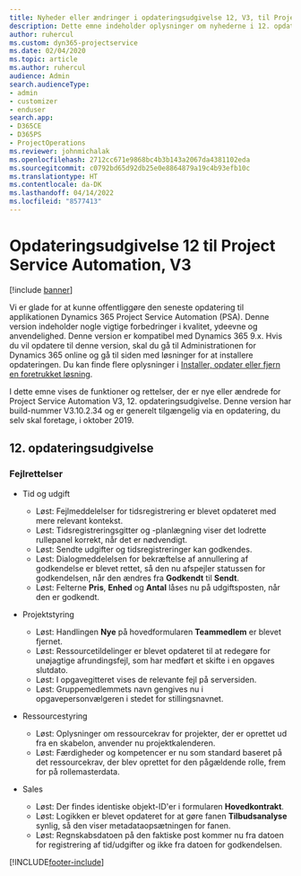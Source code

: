 ```yaml
---
title: Nyheder eller ændringer i opdateringsudgivelse 12, V3, til Project Service Automation
description: Dette emne indeholder oplysninger om nyhederne i 12. opdateringsudgivelse til Project Service Automation, V3.
author: ruhercul
ms.custom: dyn365-projectservice
ms.date: 02/04/2020
ms.topic: article
ms.author: ruhercul
audience: Admin
search.audienceType:
- admin
- customizer
- enduser
search.app:
- D365CE
- D365PS
- ProjectOperations
ms.reviewer: johnmichalak
ms.openlocfilehash: 2712cc671e9868bc4b3b143a2067da4381102eda
ms.sourcegitcommit: c0792bd65d92db25e0e8864879a19c4b93efb10c
ms.translationtype: HT
ms.contentlocale: da-DK
ms.lasthandoff: 04/14/2022
ms.locfileid: "8577413"
---
```

# <a name="project-service-automation-update-release-12-v3"></a>Opdateringsudgivelse 12 til Project Service Automation, V3

[!include [banner](../includes/psa-now-project-operations.md)]

Vi er glade for at kunne offentliggøre den seneste opdatering til applikationen Dynamics 365 Project Service Automation (PSA). Denne version indeholder nogle vigtige forbedringer i kvalitet, ydeevne og anvendelighed. Denne version er kompatibel med Dynamics 365 9.x. Hvis du vil opdatere til denne version, skal du gå til Administrationen for Dynamics 365 online og gå til siden med løsninger for at installere opdateringen. Du kan finde flere oplysninger i [Installer, opdater eller fjern en foretrukket løsning](/power-platform/admin/install-remove-preferred-solution).

I dette emne vises de funktioner og rettelser, der er nye eller ændrede for Project Service Automation V3, 12. opdateringsudgivelse. Denne version har build-nummer V3.10.2.34 og er generelt tilgængelig via en opdatering, du selv skal foretage, i oktober 2019.

## <a name="update-release-12"></a>12. opdateringsudgivelse

### <a name="bug-fixes"></a>Fejlrettelser

- Tid og udgift

    - Løst: Fejlmeddelelser for tidsregistrering er blevet opdateret med mere relevant kontekst.
    - Løst: Tidsregistreringsgitter og -planlægning viser det lodrette rullepanel korrekt, når det er nødvendigt.
    - Løst: Sendte udgifter og tidsregistreringer kan godkendes.
    - Løst: Dialogmeddelelsen for bekræftelse af annullering af godkendelse er blevet rettet, så den nu afspejler statussen for godkendelsen, når den ændres fra **Godkendt** til **Sendt**.
    - Løst: Felterne **Pris**, **Enhed** og **Antal** låses nu på udgiftsposten, når den er godkendt.

- Projektstyring

    - Løst: Handlingen **Nye** på hovedformularen **Teammedlem** er blevet fjernet.
    - Løst: Ressourcetildelinger er blevet opdateret til at redegøre for unøjagtige afrundingsfejl, som har medført et skifte i en opgaves slutdato.
    - Løst: I opgavegitteret vises de relevante fejl på serversiden.
    - Løst: Gruppemedlemmets navn gengives nu i opgavepersonvælgeren i stedet for stillingsnavnet.

- Ressourcestyring

    - Løst: Oplysninger om ressourcekrav for projekter, der er oprettet ud fra en skabelon, anvender nu projektkalenderen.
    - Løst: Færdigheder og kompetencer er nu som standard baseret på det ressourcekrav, der blev oprettet for den pågældende rolle, frem for på rollemasterdata.

- Sales

    - Løst: Der findes identiske objekt-ID'er i formularen **Hovedkontrakt**.
    - Løst: Logikken er blevet opdateret for at gøre fanen **Tilbudsanalyse** synlig, så den viser metadataopsætningen for fanen.
    - Løst: Regnskabsdatoen på den faktiske post kommer nu fra datoen for registrering af tid/udgifter og ikke fra datoen for godkendelsen.


[!INCLUDE[footer-include](../includes/footer-banner.md)]
